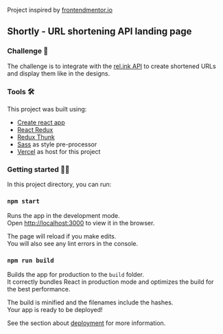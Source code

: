 Project inspired by [frontendmentor.io](https://www.frontendmentor.io/challenges/url-shortening-api-landing-page-2ce3ob-G)

## Shortly - URL shortening API landing page
 
 ### Challenge 📄
The challenge is to integrate with the [rel.ink API](https://rel.ink/) to create shortened URLs and display them like in the designs.

### Tools 🛠️

This project was built using:

- [Create react app](https://github.com/facebook/create-react-app)
- [React Redux](https://github.com/reduxjs/react-redux)
- [Redux Thunk](https://github.com/reduxjs/redux-thunk)
- [Sass](https://github.com/sass/node-sass) as style pre-processor
- [Vercel](https://vercel.com/) as host for this project


### Getting started 🏃‍♀️

In this project directory, you can run:

### `npm start`

Runs the app in the development mode.<br />
Open [http://localhost:3000](http://localhost:3000) to view it in the browser.

The page will reload if you make edits.<br />
You will also see any lint errors in the console.

### `npm run build`

Builds the app for production to the `build` folder.<br />
It correctly bundles React in production mode and optimizes the build for the best performance.

The build is minified and the filenames include the hashes.<br />
Your app is ready to be deployed!

See the section about [deployment](https://facebook.github.io/create-react-app/docs/deployment) for more information.

